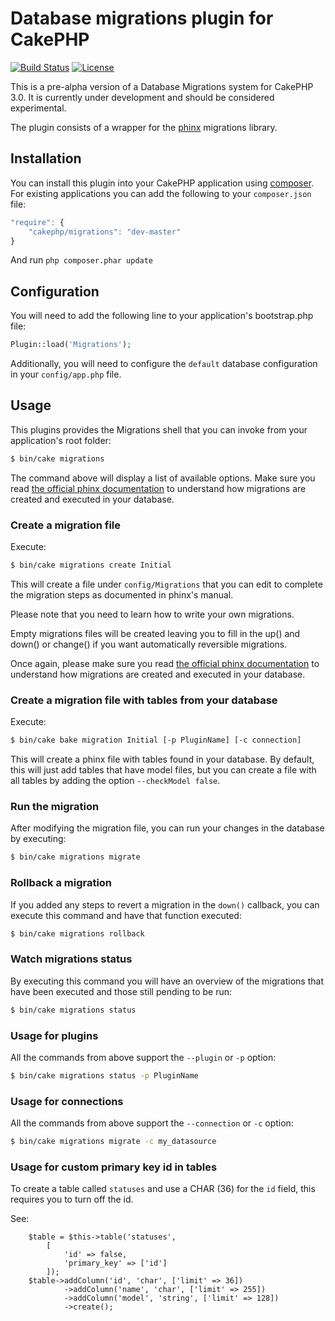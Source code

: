 # Database migrations plugin for CakePHP

[![Build Status](https://api.travis-ci.org/cakephp/migrations.png)](https://travis-ci.org/cakephp/migrations)
[![License](https://poser.pugx.org/cakephp/migrations/license.svg)](https://packagist.org/packages/cakephp/migrations)

This is a pre-alpha version of a Database Migrations system for CakePHP 3.0. It is currently under development and should be considered experimental.

The plugin consists of a wrapper for the [phinx](http://phinx.org) migrations library.

## Installation

You can install this plugin into your CakePHP application using
[composer](http://getcomposer.org). For existing applications you can add the
following to your `composer.json` file:

```javascript
"require": {
	"cakephp/migrations": "dev-master"
}
```

And run `php composer.phar update`

## Configuration

You will need to add the following line to your application's bootstrap.php file:

```php
Plugin::load('Migrations');
```

Additionally, you will need to configure the `default` database configuration in your `config/app.php` file.

## Usage

This plugins provides the Migrations shell that you can invoke from your application's root folder:

```bash
$ bin/cake migrations
```

The command above will display a list of available options. Make sure you read [the official phinx documentation](http://docs.phinx.org/en/latest/migrations.html) to understand how migrations are created and executed in your database.

### Create a migration file

Execute:

```bash
$ bin/cake migrations create Initial
```

This will create a file under `config/Migrations` that you can edit to complete the migration steps as documented in phinx's manual.

Please note that you need to learn how to write your own migrations.

Empty migrations files will be created leaving you to fill in the up() and down() or change() if you want automatically reversible migrations.

Once again, please make sure you read [the official phinx documentation](http://docs.phinx.org/en/latest/migrations.html) to understand how migrations are created and executed in your database.


### Create a migration file with tables from your database

Execute:

```bash
$ bin/cake bake migration Initial [-p PluginName] [-c connection]
```
This will create a phinx file with tables found in your database. By default, this
will just add tables that have model files, but you can create a file with all tables
by adding the option `--checkModel false`.


### Run the migration

After modifying the migration file, you can run your changes in the database by executing:

```bash
$ bin/cake migrations migrate
```

### Rollback a migration

If you added any steps to revert a migration in the `down()` callback, you can execute this command and have that function executed:

```bash
$ bin/cake migrations rollback
```

### Watch migrations status

By executing this command you will have an overview of the migrations that have been executed and those still pending to be run:

```bash
$ bin/cake migrations status
```

### Usage for plugins

All the commands from above support the `--plugin` or `-p` option:

```bash
$ bin/cake migrations status -p PluginName
```

### Usage for connections

All the commands from above support the `--connection` or `-c` option:

```bash
$ bin/cake migrations migrate -c my_datasource
```

### Usage for custom primary key id in tables

To create a table called `statuses` and use a CHAR (36) for the `id` field, this requires you to turn off the id.

See:

```
    $table = $this->table('statuses',
        [
            'id' => false,
            'primary_key' => ['id']
        ]);
    $table->addColumn('id', 'char', ['limit' => 36])
            ->addColumn('name', 'char', ['limit' => 255])
            ->addColumn('model', 'string', ['limit' => 128])
            ->create();
```
